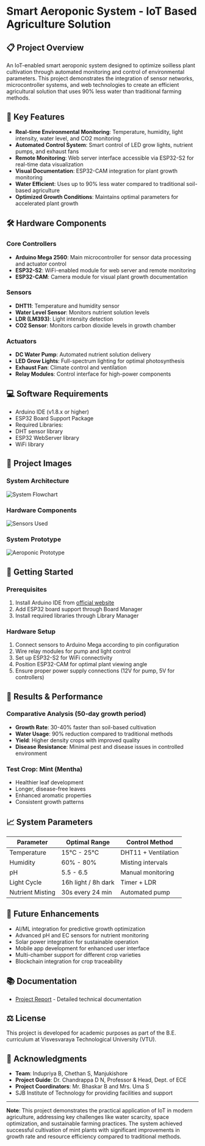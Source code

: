 # Smart Aeroponic System - IoT Based Agriculture Solution

## 📋 Project Overview
An IoT-enabled smart aeroponic system designed to optimize soilless plant cultivation through automated monitoring and control of environmental parameters. This project demonstrates the integration of sensor networks, microcontroller systems, and web technologies to create an efficient agricultural solution that uses 90% less water than traditional farming methods.

## 🎯 Key Features
- **Real-time Environmental Monitoring**: Temperature, humidity, light intensity, water level, and CO2 monitoring
- **Automated Control System**: Smart control of LED grow lights, nutrient pumps, and exhaust fans
- **Remote Monitoring**: Web server interface accessible via ESP32-S2 for real-time data visualization
- **Visual Documentation**: ESP32-CAM integration for plant growth monitoring
- **Water Efficient**: Uses up to 90% less water compared to traditional soil-based agriculture
- **Optimized Growth Conditions**: Maintains optimal parameters for accelerated plant growth

## 🛠️ Hardware Components

### Core Controllers
- **Arduino Mega 2560**: Main microcontroller for sensor data processing and actuator control
- **ESP32-S2**: WiFi-enabled module for web server and remote monitoring
- **ESP32-CAM**: Camera module for visual plant growth documentation

### Sensors
- **DHT11**: Temperature and humidity sensor
- **Water Level Sensor**: Monitors nutrient solution levels
- **LDR (LM393)**: Light intensity detection
- **CO2 Sensor**: Monitors carbon dioxide levels in growth chamber

### Actuators
- **DC Water Pump**: Automated nutrient solution delivery
- **LED Grow Lights**: Full-spectrum lighting for optimal photosynthesis
- **Exhaust Fan**: Climate control and ventilation
- **Relay Modules**: Control interface for high-power components

## 💻 Software Requirements
- Arduino IDE (v1.8.x or higher)
- ESP32 Board Support Package
- Required Libraries:
 - DHT sensor library
 - ESP32 WebServer library
 - WiFi library
## 📸 Project Images

### System Architecture
![System Flowchart](./images/Flowchart.png)


### Hardware Components
![Sensors Used](./images/Sensors.jpg)


### System Prototype
![Aeroponic Prototype](./images/prototype.jpg)

## 🚀 Getting Started

### Prerequisites
1. Install Arduino IDE from [official website](https://www.arduino.cc/en/software)
2. Add ESP32 board support through Board Manager
3. Install required libraries through Library Manager

### Hardware Setup
1. Connect sensors to Arduino Mega according to pin configuration
2. Wire relay modules for pump and light control
3. Set up ESP32-S2 for WiFi connectivity
4. Position ESP32-CAM for optimal plant viewing angle
5. Ensure proper power supply connections (12V for pump, 5V for controllers)

## 🌱 Results & Performance

### Comparative Analysis (50-day growth period)
- **Growth Rate**: 30-40% faster than soil-based cultivation
- **Water Usage**: 90% reduction compared to traditional methods
- **Yield**: Higher density crops with improved quality
- **Disease Resistance**: Minimal pest and disease issues in controlled environment

### Test Crop: Mint (Mentha)
- Healthier leaf development
- Longer, disease-free leaves
- Enhanced aromatic properties
- Consistent growth patterns

## 📈 System Parameters

| Parameter | Optimal Range | Control Method |
|-----------|--------------|----------------|
| Temperature | 15°C - 25°C | DHT11 + Ventilation |
| Humidity | 60% - 80% | Misting intervals |
| pH | 5.5 - 6.5 | Manual monitoring |
| Light Cycle | 16h light / 8h dark | Timer + LDR |
| Nutrient Misting | 30s every 24 min | Automated pump |

## 🔄 Future Enhancements
- AI/ML integration for predictive growth optimization
- Advanced pH and EC sensors for nutrient monitoring
- Solar power integration for sustainable operation
- Mobile app development for enhanced user interface
- Multi-chamber support for different crop varieties
- Blockchain integration for crop traceability


## 📚 Documentation
- [Project Report](./docs/Project_Report.pdf) - Detailed technical documentation

## ⚖️ License
This project is developed for academic purposes as part of the B.E. curriculum at Visvesvaraya Technological University (VTU).

## 🙏 Acknowledgments
- **Team**: Indupriya B, Chethan S, Manjukishore 
- **Project Guide**: Dr. Chandrappa D N, Professor & Head, Dept. of ECE
- **Project Coordinators**: Mr. Bhaskar B and Mrs. Uma S
- SJB Institute of Technology for providing facilities and support

---
**Note**: This project demonstrates the practical application of IoT in modern agriculture, addressing key challenges like water scarcity, space optimization, and sustainable farming practices. The system achieved successful cultivation of mint plants with significant improvements in growth rate and resource efficiency compared to traditional methods.